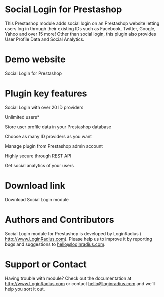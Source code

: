 Social Login for Prestashop
===========================

This Prestashop module adds social login on an Prestashop website letting users log in through their existing IDs such as Facebook, Twitter, Google, Yahoo and over 15 more! Other than social login, this plugin also provides User Profile Data and Social Analytics.

Demo website
===

Social Login for Prestashop

Plugin key features
===
Social Login with over 20 ID providers

Unlimited users*

Store user profile data in your Prestashop database

Choose as many ID providers as you want

Manage plugin from Prestashop admin account

Highly secure through REST API

Get social analytics of your users

Download link
===
Download Social Login module

Authors and Contributors
===
Social Login module for Prestashop is developed by LoginRadius ( http://www.LoginRadius.com). Please help us to improve it by reporting bugs and suggestions to hello@loginradius.com.

Support or Contact
===
Having trouble with module? Check out the documentation at http://www.LoginRadius.com or contact hello@loginradius.com and we’ll help you sort it out.